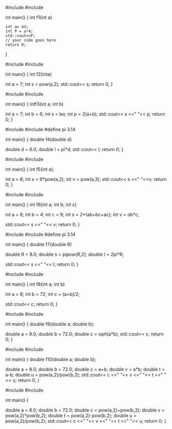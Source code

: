 #include <iostream>
#include <cmath>


int main() {
int f1(int a)

	int a= 43;
	int P = a*4;
	std::cout<<P;
	// your code goes here
	return 0;
}

#include <iostream>
#include <cmath>


int main()
{
int f2(inta)

int a = 7;
int s = pow(a,2);
std::cout<< s;
    return 0;
}

#include <iostream>
#include <cmath>


int main()
{
intf3(int a; int b)

int a = 7;
int b = 6;
int s = b*a;
int p = 2*(a+b);
std::cout<< s <<" "<< p;
    return 0;
}

#include <iostream>
#include <cmath>
#define pi 3.14

int main()
{
double f4(double d)

double d = 6.0;
double l = pi*d;
std::cout<< l;
    return 0;
}

#include <iostream>
#include <cmath>


int main()
{
int f5(int a);

int a = 8;
int s = 6*pow(a,2);
int v = pow(a,3);
std::cout<< s <<" "<<v;
    return 0;
}

#include <iostream>
#include <cmath>


int main()
{
int f6(int a; int b; int c)

int a = 8;
int b = 4;
int c = 9;
int s = 2*(a*b+b*c+a*c);
int v = a*b*c;

std::cout<< s <<" "<< v;
    return 0;
}

#include <iostream>
#include <cmath>
#define pi 3.14

int main()
{
double f7(double R)

double R = 8.0;
double s = pi*pow(R,2);
double l = 2*pi*R;

std::cout<< s <<" "<< l;
    return 0;
}

#include <iostream>
#include <cmath>


int main()
{
int f8(int a; int b)

int a = 8;
int b = 72;
int c = (a+b)/2;

std::cout<< c;
    return 0;
}

#include <iostream>
#include <cmath>


int main()
{
double f9(double a; double b);

double a = 8.0;
double b = 72.0;
double c = sqrt(a*b);
std::cout<< c;
    return 0;
}

#include <iostream>
#include <cmath>


int main()
{
double f10(double a; double b);

double a = 8.0;
double b = 72.0;
double c = a+b;
double v = a*b;
double t = a-b;
double u = pow(a,2)/pow(b,2);
std::cout<< c <<" "<< v <<" "<< t <<" "<< u;
    return 0;
}

 #include <iostream>
#include <cmath>


int main()
{


double a = 8.0;
double b = 72.0;
double c = pow(a,2)+pow(b,2);
double v = pow(a,2)*pow(b,2);
double t = pow(a,2)-pow(b,2);
double u = pow(a,2)/pow(b,2);
std::cout<< c <<" "<< v <<" "<< t <<" "<< u;
    return 0;
}

